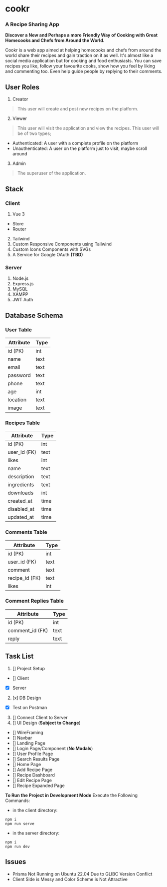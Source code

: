 # cookr
### A Recipe Sharing App

**Discover a New and Perhaps a more Friendly Way of Cooking with Great Homecooks and Chefs from Around the World.**

Cookr is a web app aimed at helping homecooks and chefs from around the world share their recipes and gain traction
on it as well. It's almost like a social media application but for cooking and food enthusiasts. You can save recipes
you like, follow your favourite cooks, show how you feel by liking and commenting too. Even help guide people by replying
to their comments.

## User Roles
1. Creator
  > This user will create and post new recipes on the platform.
2. Viewer
  > This user will visit the application and view the recipes. This user will be of two types;
  - Authenticated: A user with a complete profile on the platform
  - Unauthenticated: A user on the platform just to visit, maybe scroll around
3. Admin
  > The superuser of the application.

## Stack
### Client
1. Vue 3
  - Store
  - Router
2. Tailwind
3. Custom Responsive Components using Tailwind
4. Custom Icons Components with SVGs
5. A Service for Google OAuth **(TBD)**

### Server
1. Node.js
2. Express.js
3. MySQL
4. XAMPP
5. JWT Auth

## Database Schema
### User Table
| Attribute | Type |
| --------- | ---- |
| id (PK)   | int  |
| name      | text |
| email     | text |
| password  | text |
| phone     | text |
| age       | int  |
| location  | text |
| image     | text |

### Recipes Table
| Attribute    | Type |
| -------------|----- |
| id (PK)      | int  |
| user_id (FK) | text |
| likes        | int  |
| name         | text |
| description  | text |
| ingredients  | text |
| downloads    | int  |
| created_at   | time |
| disabled_at  | time |
| updated_at   | time |

### Comments Table
| Attribute      | Type |
| ---------------|----- |
| id (PK)        | int  |
| user_id (FK)   | text |
| comment        | text |
| recipe_id (FK) | text |
| likes          | int  |

### Comment Replies Table
| Attribute       | Type |
| ----------------|----- |
| id (PK)         | int  |
| comment_id (FK) | text |
| reply           | text |

## Task List
1. [] Project Setup
  - [] Client
  - [x] Server
2. [x] DB Design
 - [x] Test on Postman
3. [] Connect Client to Server
4. [] UI Design (**Subject to Change**)
  - [] WireFraming
  - [] Navbar
  - [] Landing Page
  - [] Login Page/Component (**No Modals**)
  - [] User Profile Page
  - [] Search Results Page
  - [] Home Page
  - [] Add Recipe Page
  - [] Recipe Dashboard
  - [] Edit Recipe Page
  - [] Recipe Expanded Page

**To Run the Project in Development Mode**
Execute the Following Commands:
- in the client directory:
```
npm i
npm run serve
```

- in the server directory:
```
npm i
npm run dev
```

## Issues
- Prisma Not Running on Ubuntu 22.04 Due to GLIBC Version Conflict
- Client Side is Messy and Color Scheme is Not Attractive